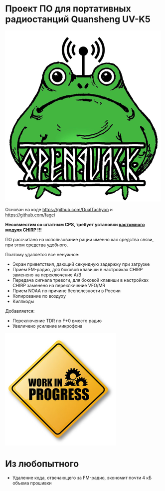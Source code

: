 # Проект ПО для портативных радиостанций Quansheng UV-K5
![OpenQUACK](images/openquack.png)

Основан на коде https://github.com/DualTachyon и https://github.com/fagci  

__Несовместим со штатным CPS, требует установки [кастомного модуля CHIRP](https://github.com/rebezhir/openquack-chirp-driver) !!!__  

ПО рассчитано на использование рации именно как средства связи, при этом средства удобного.

Поэтому удаляется все ненужное:
* Экран приветствия, дающий секундную задержку при загрузке
* Прием FM-радио, для боковой клавиши в настройках CHIRP заменено на переключение A/B
* Передача сигнала тревоги, для боковой клавиши в настройках CHIRP заменено на переключение VFO/MR
* Прием NOAA по причине бесполезности в России
* Копирование по воздуху
* Киллкоды


Добавляется:  

* Переключение TDR по F+0 вместо радио
* Увеличено усиление микрофона

![OpenQUACK](images/work_in_progress.jpg)  



# Из любопытного
* Удаление кода, отвечающего за FM-радио, экономит почти 4 кБ объема прошивки
